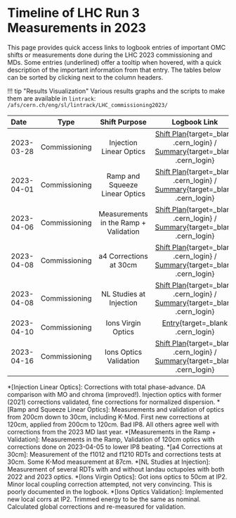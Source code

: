 # Timeline of LHC Run 3 Measurements in 2023

This page provides quick access links to logbook entries of important OMC shifts or measurements done during the LHC 2023 commissioning and MDs.
Some entries (underlined) offer a tooltip when hovered, with a quick description of the important information from that entry.
The tables below can be sorted by clicking next to the column headers.

!!! tip "Results Visualization"
    Various results graphs and the scripts to make them are available in `lintrack`:
    ```
    /afs/cern.ch/eng/sl/lintrack/LHC_commissioning2023/
    ```
    
| Date       |     Type      |             Shift Purpose             |                                                             Logbook Link                                                              |
| :--------- | :-----------: | :-----------------------------------: | :-----------------------------------------------------------------------------------------------------------------------------------: |
| 2023-03-28 | Commissioning |        Injection Linear Optics        |      [Shift Plan][inj_linear_optics]{target=\_blank .cern_login} /  [Summary][inj_linear_optics_sum]{target=\_blank .cern_login}      |
| 2023-04-01 | Commissioning |    Ramp and Squeeze Linear Optics     | [Shift Plan][squeezed_linear_optics]{target=\_blank .cern_login} /  [Summary][squeezed_linear_optics_sum]{target=\_blank .cern_login} |
| 2023-04-06 | Commissioning | Measurements in the Ramp + Validation |      [Shift Plan][meas_in_ramp]{target=\_blank .cern_login}           /  [Summary][meas_in_ramp_sum]{target=\_blank .cern_login}      |
| 2023-04-08 | Commissioning |        a4 Corrections at 30cm         |    [Shift Plan][a4_corrections_30cm]{target=\_blank .cern_login} /  [Summary][a4_corrections_30cm_sum]{target=\_blank .cern_login}    |
| 2023-04-08 | Commissioning |        NL Studies at Injection        |   [Shift Plan][nl_studies_injection]{target=\_blank .cern_login} /  [Summary][nl_studies_injection_sum]{target=\_blank .cern_login}   |
| 2023-04-10 | Commissioning |          Ions Virgin Optics           |                                        [Entry][ions_virgin_coupl]{target=\_blank .cern_login}                                         |
| 2023-04-16 | Commissioning |        Ions Optics Validation         |   [Shift Plan][nl_studies_injection]{target=\_blank .cern_login} / [Summary][nl_studies_injection_sum]{target=\_blank .cern_login}    |




<!-- All the links below -->
[inj_linear_optics]:                        https://be-op-logbook.web.cern.ch/elogbook-server/#/logbook?logbookId=1081&dateFrom=2023-03-28T00%3A00%3A00&dateTo=2023-03-28T23%3A59%3A59&eventToHighlight=3739094 
[inj_linear_optics_sum]:                    https://be-op-logbook.web.cern.ch/elogbook-server/#/logbook?logbookId=322&dateFrom=2023-03-29T00%3A00%3A00&dateTo=2023-03-29T23%3A59%3A59&eventToHighlight=3739271 
[squeezed_linear_optics]:                   https://be-op-logbook.web.cern.ch/elogbook-server/#/logbook?logbookId=1081&dateFrom=2023-04-01T00%3A00%3A00&dateTo=2023-04-01T23%3A59%3A59&eventToHighlight=3741499 
[squeezed_linear_optics_sum]:               https://be-op-logbook.web.cern.ch/elogbook-server/#/logbook?logbookId=322&dateFrom=2023-04-01T00%3A00%3A00&dateTo=2023-04-01T23%3A59%3A59&eventToHighlight=3741722
[meas_in_ramp]:                             https://be-op-logbook.web.cern.ch/elogbook-server/#/logbook?logbookId=1081&dateFrom=2023-04-06T00%3A00%3A00&dateTo=2023-04-06T23%3A59%3A59&eventToHighlight=3744741 
[meas_in_ramp_sum]:                         https://be-op-logbook.web.cern.ch/elogbook-server/#/logbook?logbookId=1081&dateFrom=2023-04-07T00%3A00%3A00&dateTo=2023-04-07T23%3A59%3A59&eventToHighlight=3744954 
[a4_corrections_30cm]:                      https://be-op-logbook.web.cern.ch/elogbook-server/#/logbook?logbookId=1081&dateFrom=2023-04-08T00%3A00%3A00&dateTo=2023-04-08T23%3A59%3A59&eventToHighlight=3745378
[a4_corrections_30cm_sum]:                  https://be-op-logbook.web.cern.ch/elogbook-server/#/logbook?logbookId=1081&dateFrom=2023-04-08T00%3A00%3A00&dateTo=2023-04-08T23%3A59%3A59&eventToHighlight=3745433
[nl_studies_injection]:                     https://be-op-logbook.web.cern.ch/elogbook-server/#/logbook?logbookId=1081&dateFrom=2023-04-08T00%3A00%3A00&dateTo=2023-04-08T23%3A59%3A59&eventToHighlight=3745829
[nl_studies_injection_sum]:                 https://be-op-logbook.web.cern.ch/elogbook-server/#/logbook?logbookId=322&dateFrom=2023-04-08T23%3A00%3A00&dateTo=2023-04-09T07%3A00%3A00&eventToHighlight=3746004
[ions_virgin_coupl]:                        https://be-op-logbook.web.cern.ch/elogbook-server/#/logbook?logbookId=1081&dateFrom=2023-04-10T00%3A00%3A00&dateTo=2023-04-10T23%3A59%3A59&eventToHighlight=3746422
[nl_studies_injection]:                     https://be-op-logbook.web.cern.ch/elogbook-server/#/logbook?logbookId=1081&dateFrom=2023-04-16T00%3A00%3A00&dateTo=2023-04-16T23%3A59%3A59&eventToHighlight=3751170
[nl_studies_injection_sum]:                 https://be-op-logbook.web.cern.ch/elogbook-server/#/logbook?logbookId=1081&dateFrom=2023-04-16T00%3A00%3A00&dateTo=2023-04-16T23%3A59%3A59&eventToHighlight=3751258



<!-- Tooltips -->
*[Injection Linear Optics]:  Corrections with total phase-advance. DA comparison with MO and chroma (improved!). Injection optics with former (2021) corrections validated, fine corrections for normalized dispersion.
*[Ramp and Squeeze Linear Optics]: Measurements and validation of optics from 200cm down to 30cm, including K-Mod. First new corrections at 120cm, applied from 200cm to 120cm. Bad IP8. All others agree well with corrections from the 2023 MD last year. 
*[Measurements in the Ramp + Validation]: Measurements in the Ramp, Validation of 120cm optics with corrections done on 2023-04-05 to lower IP8 beating. 
*[a4 Corrections at 30cm]: Measurement of the f1012 and f1210 RDTs and corrections tests at 30cm. Some K-Mod measurement at 87cm.
*[NL Studies at Injection]: Measurement of several RDTs with and without landau octupoles with both 2022 and 2023 optics.
*[Ions Virgin Optics]: Got ions optics to 50cm at IP2. Minor local coupling correction attempted, not very convincing. This is poorly documented in the logbook.
*[Ions Optics Validation]: Implemented new local corrs at IP2. Trimmed energy to be the same as nominal. Calculated global corrections and re-measured for validation.
